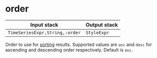 # order

| Input stack | Output stack |
|-------------|--------------|
| `TimeSeriesExpr,String,:order` | `StyleExpr` |

Order to use for [sorting](sort.md) results.
Supported values are `asc` and `desc` for ascending and descending order respectively.
Default is `asc`.